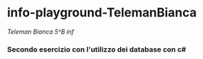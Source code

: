 # info-playground-TelemanBianca
_Teleman Bianca 5^B inf_
### Secondo esercizio con l'utilizzo dei database con c#
